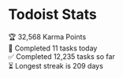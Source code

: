 
# Todoist Stats

<!-- TODO-IST:START -->
🏆  32,568 Karma Points           
🌸  Completed 11 tasks today           
✅  Completed 12,235 tasks so far           
⏳  Longest streak is 209 days
<!-- TODO-IST:END -->
